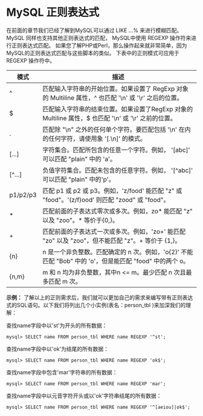 # MySQL 正则表达式
在前面的章节我们已经了解到MySQL可以通过 LIKE ...% 来进行模糊匹配。
MySQL 同样也支持其他正则表达式的匹配， MySQL中使用 REGEXP 操作符来进行正则表达式匹配。
如果您了解PHP或Perl，那么操作起来就非常简单，因为MySQL的正则表达式匹配与这些脚本的类似。
下表中的正则模式可应用于 REGEXP 操作符中。

模式 | 描述
---|---
^ | 匹配输入字符串的开始位置。如果设置了 RegExp 对象的 Multiline 属性，^ 也匹配 '\n' 或 '\r' 之后的位置。
$ | 匹配输入字符串的结束位置。如果设置了RegExp 对象的 Multiline 属性，$ 也匹配 '\n' 或 '\r' 之前的位置。
.| 匹配除 "\n" 之外的任何单个字符。要匹配包括 '\n' 在内的任何字符，请使用象 '[.\n]' 的模式。
[...] | 字符集合。匹配所包含的任意一个字符。例如， '[abc]' 可以匹配 "plain" 中的 'a'。
[^...] | 负值字符集合。匹配未包含的任意字符。例如， '[^abc]' 可以匹配 "plain" 中的'p'。
p1/p2/p3 | 	匹配 p1 或 p2 或 p3。例如，'z/food' 能匹配 "z" 或 "food"。'(z/f)ood' 则匹配 "zood" 或 "food"。
* | 	匹配前面的子表达式零次或多次。例如，zo* 能匹配 "z" 以及 "zoo"。* 等价于{0,}。
+ | 匹配前面的子表达式一次或多次。例如，'zo+' 能匹配 "zo" 以及 "zoo"，但不能匹配 "z"。+ 等价于 {1,}。
{n} | 	n 是一个非负整数。匹配确定的 n 次。例如，'o{2}' 不能匹配 "Bob" 中的 'o'，但是能匹配 "food" 中的两个 o。
{n,m} | 	m 和 n 均为非负整数，其中n <= m。最少匹配 n 次且最多匹配 m 次。
**示例：**
了解以上的正则需求后，我们就可以更加自己的需求来编写带有正则表达式的SQL语句。以下我们将列出几个小实例(表名：person_tbl )来加深我们的理解：

查找name字段中以'st'为开头的所有数据：
```
mysql> SELECT name FROM person_tbl WHERE name REGEXP '^st';
```

查找name字段中以'ok'为结尾的所有数据：
```
mysql> SELECT name FROM person_tbl WHERE name REGEXP 'ok$';
```
查找name字段中包含'mar'字符串的所有数据：
```
mysql> SELECT name FROM person_tbl WHERE name REGEXP 'mar';
```
查找name字段中以元音字符开头或以'ok'字符串结尾的所有数据：
```
mysql> SELECT name FROM person_tbl WHERE name REGEXP '^[aeiou]|ok$';
```